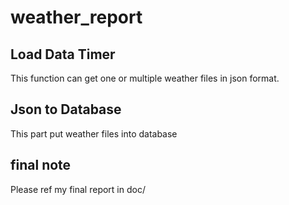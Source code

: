 # weather_report

## Load Data Timer

This function can get one or multiple weather files in json format.

## Json to Database

This part put weather files into database

## final note
Please ref my final report in doc/